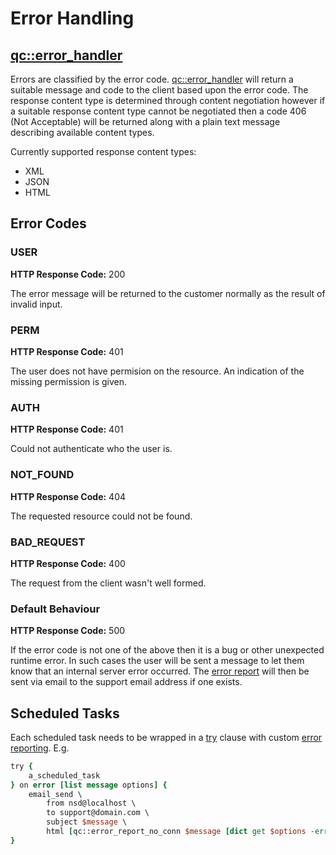 Error Handling
======================

[qc::error_handler](procs/error_handler.md)
--------------------------

Errors are classified by the error code. [qc::error_handler](procs/error_handler.md) will return a suitable message and code to the client based upon the error code. The response content type is determined through content negotiation however if a suitable response content type cannot be negotiated then a code 406 (Not Acceptable) will be returned along with a plain text message describing available content types.

Currently supported response content types:
* XML
* JSON
* HTML

## Error Codes

### USER
**HTTP Response Code:** 200

The error message will be returned to the customer normally as the result of invalid input.

### PERM
**HTTP Response Code:** 401

The user does not have permision on the resource.
An indication of the missing permission is given.

### AUTH
**HTTP Response Code:** 401

Could not authenticate who the user is.

### NOT_FOUND
**HTTP Response Code:** 404

The requested resource could not be found.

### BAD_REQUEST
**HTTP Response Code:** 400

The request from the client wasn't well formed.

### Default Behaviour
**HTTP Response Code:** 500

If the error code is not one of the above then it is a bug or other unexpected runtime error. In such cases the user will be sent a message to let them know that an internal server error occurred. The [error report](procs/error_report.md) will then be sent via email to the support email address if one exists.

Scheduled Tasks
--------------------------


Each scheduled task needs to be wrapped in a [try](procs/try.md) clause with custom [error reporting](procs/error_report_no_conn.md). E.g.

```tcl
try {
    a_scheduled_task
} on error [list message options] {
    email_send \
        from nsd@localhost \
        to support@domain.com \
        subject $message \
        html [qc::error_report_no_conn $message [dict get $options -errorinfo] [dict get $options -errorcode]]
}
```	

